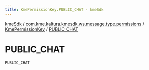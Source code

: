```yaml
---
title: KmePermissionKey.PUBLIC_CHAT - kmeSdk
---
```


[kmeSdk](../../index.html) / [com.kme.kaltura.kmesdk.ws.message.type.permissions](../index.html) / [KmePermissionKey](index.html) / [PUBLIC_CHAT](./-p-u-b-l-i-c_-c-h-a-t.html)

# PUBLIC_CHAT

`PUBLIC_CHAT`